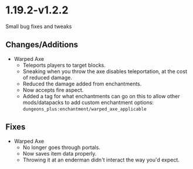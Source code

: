 # 1.19.2-v1.2.2
Small bug fixes and tweaks

## Changes/Additions
- Warped Axe
	- Teleports players to target blocks.
	- Sneaking when you throw the axe disables teleportation, at the cost of reduced damage.
	- Reduced the damage added from enchantments.
	- Now accepts fire aspect.
	- Added a tag for what enchantments can go on this to allow other mods/datapacks to add custom enchantment options: `dungeons_plus:enchantment/warped_axe_applicable`

## Fixes
- Warped Axe
	- No longer goes through portals.
	- Now saves item data properly.
	- Throwing it at an enderman didn't interact the way you'd expect.